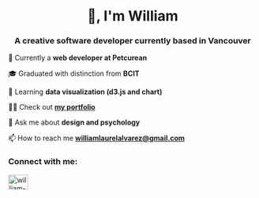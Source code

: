 <h1 align="center">👋, I'm William</h1>
<h3 align="center">A creative software developer currently based in Vancouver</h3>


💼 Currently a **web developer at Petcurean**
  
🎓 Graduated with distinction from **BCIT**

🌱 Learning **data visualization (d3.js and chart)**

👨‍💻 Check out **[my portfolio](https://www.willydev.com/)**

💬 Ask me about **design and psychology**

📫 How to reach me **williamlaurelalvarez@gmail.com**

<h3 align="left">Connect with me:</h3>
<p align="left">
<a href="https://linkedin.com/in/william-alvarez-76b806149/" target="blank"><img align="center" src="https://raw.githubusercontent.com/rahuldkjain/github-profile-readme-generator/master/src/images/icons/Social/linked-in-alt.svg" alt="william-alvarez-76b806149/" height="30" width="40" /></a>
</p>
